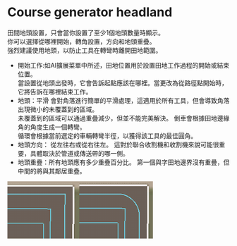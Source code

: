 # Course generator headland

  
田間地頭設置，只會當你設置了至少1個地頭數量時顯示。  
你可以選擇從哪裡開始，轉角設置，方向和地頭重疊。  
強烈建議使用地頭，以防止工具在轉彎時離開田地範圍。  

  
- 開始工作:如AI擴展菜單中所述，田地位置用於設置田地工作過程的開始或結束位置。  
當設置從地頭出發時，它會告訴起點應該在哪裡。當更改為從路徑點開始時，它將告訴在哪裡結束工作。  
- 地頭：平滑 會對角落進行簡單的平滑處理，這適用於所有工具，但會導致角落出現微小的未覆蓋到的區域。   
未覆蓋到的區域可以通過重疊減少，但並不能完美解決。  倒車會根據田地邊緣角的角度生成一個轉彎。   
循環會根據當前選定的車輛轉彎半徑，以獲得該工具的最佳圓角。   
- 地頭方向： 從左往右或從右往左。 這對於聯合收割機和收割機來說可能很重要，具體取決於管道或傳送帶的哪一側。   
- 地頭重疊：所有地頭應有多少重疊百分比。 第一個與字田地邊界沒有重疊，但中間的將與其鄰居重疊。  

![Image](../assets/images/sharproundcorner_0_0_330_130.png)

